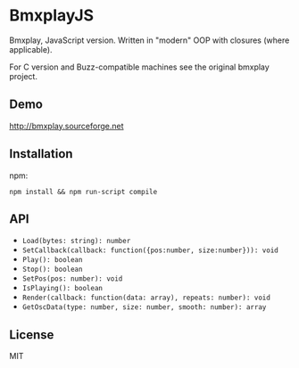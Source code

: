 # BmxplayJS

Bmxplay, JavaScript version. Written in "modern" OOP with closures (where applicable).

For C version and Buzz-compatible machines see the original bmxplay project.

## Demo

http://bmxplay.sourceforge.net

## Installation

npm:

```
npm install && npm run-script compile
```

## API

- `Load(bytes: string): number`
- `SetCallback(callback: function({pos:number, size:number})): void`
- `Play(): boolean`
- `Stop(): boolean`
- `SetPos(pos: number): void`
- `IsPlaying(): boolean`
- `Render(callback: function(data: array), repeats: number): void`
- `GetOscData(type: number, size: number, smooth: number): array`

## License

MIT

